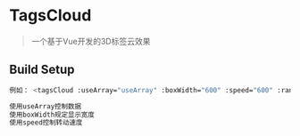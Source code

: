 # TagsCloud

> 一个基于Vue开发的3D标签云效果

## Build Setup
``` bash
例如： <tagsCloud :useArray="useArray" :boxWidth="600" :speed="600" :randomColor="true"></tagsCloud>

使用useArray控制数据
使用boxWidth规定显示宽度
使用speed控制转动速度
```
